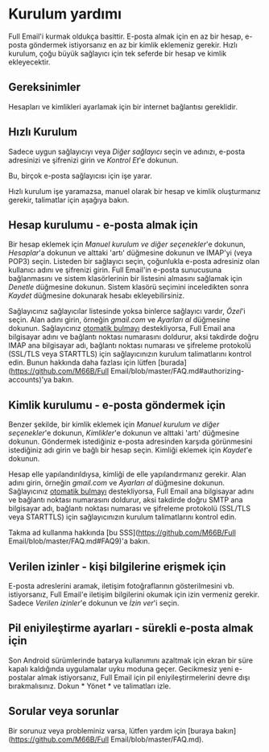 # Kurulum yardımı

Full Email'i kurmak oldukça basittir. E-posta almak için en az bir hesap, e-posta göndermek istiyorsanız en az bir kimlik eklemeniz gerekir. Hızlı kurulum, çoğu büyük sağlayıcı için tek seferde bir hesap ve kimlik ekleyecektir.

## Gereksinimler

Hesapları ve kimlikleri ayarlamak için bir internet bağlantısı gereklidir.

## Hızlı Kurulum

Sadece uygun sağlayıcıyı veya *Diğer sağlayıcı* seçin ve adınızı, e-posta adresinizi ve şifrenizi girin ve *Kontrol Et*'e dokunun.

Bu, birçok e-posta sağlayıcısı için işe yarar.

Hızlı kurulum işe yaramazsa, manuel olarak bir hesap ve kimlik oluşturmanız gerekir, talimatlar için aşağıya bakın.

## Hesap kurulumu - e-posta almak için

Bir hesap eklemek için *Manuel kurulum ve diğer seçenekler*'e dokunun, *Hesaplar*'a dokunun ve alttaki 'artı' düğmesine dokunun ve IMAP'yi (veya POP3) seçin. Listeden bir sağlayıcı seçin, çoğunlukla e-posta adresiniz olan kullanıcı adını ve şifrenizi girin. Full Email'in e-posta sunucusuna bağlanmasını ve sistem klasörlerinin bir listesini almasını sağlamak için *Denetle* düğmesine dokunun. Sistem klasörü seçimini inceledikten sonra *Kaydet* düğmesine dokunarak hesabı ekleyebilirsiniz.

Sağlayıcınız sağlayıcılar listesinde yoksa binlerce sağlayıcı vardır, *Özel*'i seçin. Alan adını girin, örneğin *gmail.com* ve *Ayarları al* düğmesine dokunun. Sağlayıcınız [otomatik bulmayı](https://tools.ietf.org/html/rfc6186) destekliyorsa, Full Email ana bilgisayar adını ve bağlantı noktası numarasını doldurur, aksi takdirde doğru IMAP ana bilgisayar adı, bağlantı noktası numarası ve şifreleme protokolü (SSL/TLS veya STARTTLS) için sağlayıcınızın kurulum talimatlarını kontrol edin. Bunun hakkında daha fazlası için lütfen [burada](https://github.com/M66B/Full Email/blob/master/FAQ.md#authorizing-accounts)'ya bakın.

## Kimlik kurulumu - e-posta göndermek için

Benzer şekilde, bir kimlik eklemek için *Manuel kurulum ve diğer seçenekler*'e dokunun, *Kimlikler*'e dokunun ve alttaki 'artı' düğmesine dokunun. Göndermek istediğiniz e-posta adresinden karşıda görünmesini istediğiniz adı girin ve bağlı bir hesap seçin. Kimliği eklemek için *Kaydet*'e dokunun.

Hesap elle yapılandırıldıysa, kimliği de elle yapılandırmanız gerekir. Alan adını girin, örneğin *gmail.com* ve *Ayarları al* düğmesine dokunun. Sağlayıcınız [otomatik bulmayı](https://tools.ietf.org/html/rfc6186) destekliyorsa, Full Email ana bilgisayar adını ve bağlantı noktası numarasını doldurur, aksi takdirde doğru SMTP ana bilgisayar adı, bağlantı noktası numarası ve şifreleme protokolü (SSL/TLS veya STARTTLS) için sağlayıcınızın kurulum talimatlarını kontrol edin.

Takma ad kullanma hakkında [bu SSS](https://github.com/M66B/Full Email/blob/master/FAQ.md#FAQ9)'a bakın.

## Verilen izinler - kişi bilgilerine erişmek için

E-posta adreslerini aramak, iletişim fotoğraflarının gösterilmesini vb. istiyorsanız, Full Email'e iletişim bilgilerini okumak için izin vermeniz gerekir. Sadece *Verilen izinler*'e dokunun ve *İzin ver*'i seçin.

## Pil eniyileştirme ayarları - sürekli e-posta almak için

Son Android sürümlerinde batarya kullanımını azaltmak için ekran bir süre kapalı kaldığında uygulamalar uyku moduna geçer. Gecikmesiz yeni e-postalar almak istiyorsanız, Full Email için pil eniyileştirmelerini devre dışı bırakmalısınız. Dokun * Yönet * ve talimatları izle.

## Sorular veya sorunlar

Bir sorunuz veya probleminiz varsa, lütfen yardım için [buraya bakın](https://github.com/M66B/Full Email/blob/master/FAQ.md).